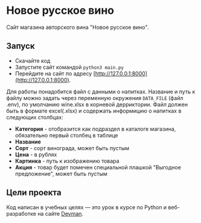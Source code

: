 # Новое русское вино

Сайт магазина авторского вина "Новое русское вино".

## Запуск

- Скачайте код
- Запустите сайт командой `python3 main.py`
- Перейдите на сайт по адресу [http://127.0.0.1:8000](http://127.0.0.1:8000).

Для работы понадобится файл с данными о напитках. 
Название и путь к файлу можно задать через переменную окружения `DATA_FILE` (файл .env),
по умолчанию wine.xlsx в корневой дерриктории.
Файл должен быть в формате excel(.xlsx) и содержать информицию о напитках в следующих столбцах:
 - **Категория** - отобразится как подраздел в каталоге магазина, обязательно первый столбец в таблице
 - **Название**
 - **Сорт** - сорт винограда, может быть пустым 
 - **Цена** - в рублях
 - **Картинка** - путь к изображению товара
 - **Акция** - товар будет помечен специальной плашкой "Выгодное предложение", может быть пустым

## Цели проекта

Код написан в учебных целях — это урок в курсе по Python и веб-разработке на сайте [Devman](https://dvmn.org).
